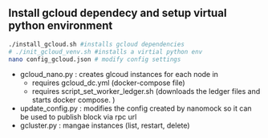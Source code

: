 ## Install gcloud dependecy and setup virtual python environment

```bash
./install_gcloud.sh #installs gcloud dependencies
# ./init_gcloud_venv.sh #installs a virtial python env
nano config_gcloud.json # modify config settings
```


- gcloud_nano.py : creates glcoud instances for each node in
  - requires gcloud_dc.yml (docker-compose file)
  - requires script_set_worker_ledger.sh (downloads the ledger files and starts docker compose. )
- update_config.py : modifies the config created by nanomock so it can be used to publish block via rpc url
- gcluster.py : mangae instances (list, restart, delete)